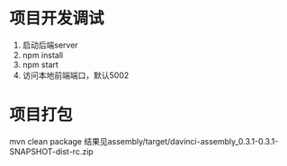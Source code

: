 # 项目开发调试
1. 启动后端server
1. npm install
1. npm start
1. 访问本地前端端口，默认5002

# 项目打包
mvn clean package
结果见assembly/target/davinci-assembly_0.3.1-0.3.1-SNAPSHOT-dist-rc.zip